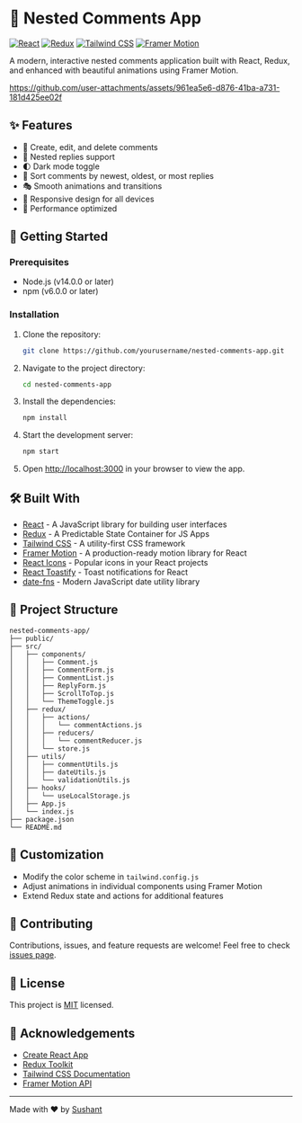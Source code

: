 # 🌳 Nested Comments App

[![React](https://img.shields.io/badge/React-18.3.1-blue.svg)](https://reactjs.org/)
[![Redux](https://img.shields.io/badge/Redux-5.0.1-purple.svg)](https://redux.js.org/)
[![Tailwind CSS](https://img.shields.io/badge/Tailwind_CSS-3.4.10-38B2AC.svg)](https://tailwindcss.com/)
[![Framer Motion](https://img.shields.io/badge/Framer_Motion-11.3.24-ff69b4.svg)](https://www.framer.com/motion/)

A modern, interactive nested comments application built with React, Redux, and enhanced with beautiful animations using Framer Motion.



https://github.com/user-attachments/assets/961ea5e6-d876-41ba-a731-181d425ee02f



## ✨ Features

- 📝 Create, edit, and delete comments
- 🌲 Nested replies support
- 🌓 Dark mode toggle
- 🔄 Sort comments by newest, oldest, or most replies
- 🎭 Smooth animations and transitions
- 📱 Responsive design for all devices
- 🚀 Performance optimized

## 🚀 Getting Started

### Prerequisites

- Node.js (v14.0.0 or later)
- npm (v6.0.0 or later)

### Installation

1. Clone the repository:
   ```sh
   git clone https://github.com/yourusername/nested-comments-app.git
   ```

2. Navigate to the project directory:
   ```sh
   cd nested-comments-app
   ```

3. Install the dependencies:
   ```sh
   npm install
   ```

4. Start the development server:
   ```sh
   npm start
   ```

5. Open [http://localhost:3000](http://localhost:3000) in your browser to view the app.

## 🛠️ Built With

- [React](https://reactjs.org/) - A JavaScript library for building user interfaces
- [Redux](https://redux.js.org/) - A Predictable State Container for JS Apps
- [Tailwind CSS](https://tailwindcss.com/) - A utility-first CSS framework
- [Framer Motion](https://www.framer.com/motion/) - A production-ready motion library for React
- [React Icons](https://react-icons.github.io/react-icons/) - Popular icons in your React projects
- [React Toastify](https://fkhadra.github.io/react-toastify/) - Toast notifications for React
- [date-fns](https://date-fns.org/) - Modern JavaScript date utility library

## 📁 Project Structure

```
nested-comments-app/
├── public/
├── src/
│   ├── components/
│   │   ├── Comment.js
│   │   ├── CommentForm.js
│   │   ├── CommentList.js
│   │   ├── ReplyForm.js
│   │   ├── ScrollToTop.js
│   │   └── ThemeToggle.js
│   ├── redux/
│   │   ├── actions/
│   │   │   └── commentActions.js
│   │   ├── reducers/
│   │   │   └── commentReducer.js
│   │   └── store.js
│   ├── utils/
│   │   ├── commentUtils.js
│   │   ├── dateUtils.js
│   │   └── validationUtils.js
│   ├── hooks/
│   │   └── useLocalStorage.js
│   ├── App.js
│   └── index.js
├── package.json
└── README.md
```

## 🎨 Customization

- Modify the color scheme in `tailwind.config.js`
- Adjust animations in individual components using Framer Motion
- Extend Redux state and actions for additional features

## 🤝 Contributing

Contributions, issues, and feature requests are welcome! Feel free to check [issues page](https://github.com/yourusername/nested-comments-app/issues).

## 📜 License

This project is [MIT](https://choosealicense.com/licenses/mit/) licensed.

## 👏 Acknowledgements

- [Create React App](https://create-react-app.dev/)
- [Redux Toolkit](https://redux-toolkit.js.org/)
- [Tailwind CSS Documentation](https://tailwindcss.com/docs)
- [Framer Motion API](https://www.framer.com/api/motion/)

---

Made with ❤️ by [Sushant](https://github.com/Sushant9473)
